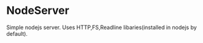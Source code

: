 # NodeServer
Simple nodejs server.  Uses HTTP,FS,Readline libaries(installed in nodejs by default).

